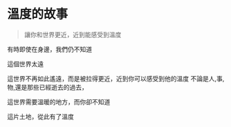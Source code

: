 # 溫度的故事

>讓你和世界更近，近到能感受到溫度

有時即使在身邊，我們仍不知道

這個世界太遠

這世界不再如此遙遠，而是被拉得更近，近到你可以感受到他的溫度
不論是人,事,物,還是那些已經逝去的過去，

這世界需要溫暖的地方，而你卻不知道

這片土地，從此有了溫度


